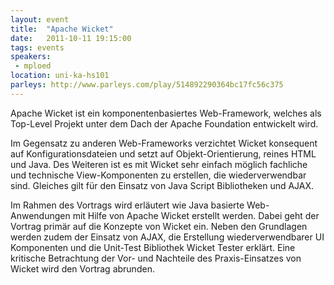 ```yaml
---
layout: event
title:  "Apache Wicket"
date:   2011-10-11 19:15:00
tags: events
speakers:
 - mploed
location: uni-ka-hs101
parleys: http://www.parleys.com/play/514892290364bc17fc56c375
---
```


Apache Wicket ist ein komponentenbasiertes Web-Framework, welches als Top-Level Projekt unter dem Dach der Apache Foundation entwickelt wird.

Im Gegensatz zu anderen Web-Frameworks verzichtet Wicket konsequent auf Konfigurationsdateien und setzt auf Objekt-Orientierung, reines HTML und Java. Des Weiteren ist es mit Wicket sehr einfach möglich fachliche und technische View-Komponenten zu erstellen, die wiederverwendbar sind. Gleiches gilt für den Einsatz von Java Script Bibliotheken und AJAX.

Im Rahmen des Vortrags wird erläutert wie Java basierte Web-Anwendungen mit Hilfe von Apache Wicket erstellt werden. Dabei geht der Vortrag primär auf die Konzepte von Wicket ein. Neben den Grundlagen werden zudem der Einsatz von AJAX, die Erstellung wiederverwendbarer UI Komponenten und die Unit-Test Bibliothek Wicket Tester erklärt. Eine kritische Betrachtung der Vor- und Nachteile des Praxis-Einsatzes von Wicket wird den Vortrag abrunden.